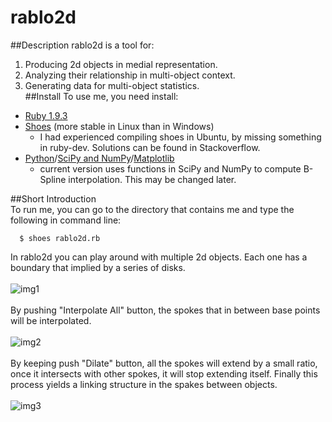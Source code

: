 rablo2d
=======

##Description
rablo2d is a tool for: <br/>
1. Producing 2d objects in medial representation. <br/>
2. Analyzing their relationship in multi-object context. <br/>
3. Generating data for multi-object statistics.<br/>
##Install
To use me, you need install:
* [Ruby 1.9.3](http://www.ruby-lang.org/en/downloads/)
* [Shoes](http://shoesrb.com/downloads) (more stable in Linux than in Windows)
  * I had experienced compiling shoes in Ubuntu, by missing something in ruby-dev. Solutions can be found in Stackoverflow.
* [Python](http://www.python.org/getit/)/[SciPy and NumPy](http://www.scipy.org/Download)/[Matplotlib](https://github.com/matplotlib/matplotlib/downloads)
  * current version uses functions in SciPy and NumPy to compute B-Spline interpolation. This may be changed later. 


##Short Introduction
<br/>
To run me, you can go to the directory that contains me and type the following in command line:

      $ shoes rablo2d.rb
      
In rablo2d you can play around with multiple 2d objects. Each one has a boundary that implied by a series of disks. <br/><br/>
![img1](https://lh6.googleusercontent.com/-UfgaVkImm2I/UMEMozFNtOI/AAAAAAAAC6w/4cFSuiA2Sa4/s640/Screenshot%2520from%25202012-12-06%252016%253A18%253A01.jpg)
<br/>
<br/>
By pushing "Interpolate All" button, the spokes that in between base points will be interpolated.<br/><br/>
![img2](https://lh4.googleusercontent.com/-Qp3j9wAyWKs/UMEMo2FHkwI/AAAAAAAAC64/Wj0QJcnIR6s/s640/Screenshot%2520from%25202012-12-06%252016%253A18%253A26.jpg)
<br/>
<br/>
By keeping push "Dilate" button, all the spokes will extend by a small ratio, once it intersects with other spokes, it will stop extending itself. Finally this process yields a linking structure in the spakes between objects.<br/><br/>
![img3](https://lh6.googleusercontent.com/-rOI0k-YHYLI/UMEMoyyBX4I/AAAAAAAAC60/srwV3Efu81U/s640/Screenshot%2520from%25202012-12-06%252016%253A20%253A25.jpg)